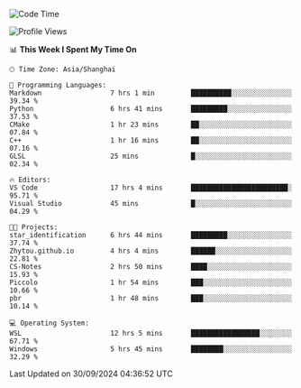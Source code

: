 <!--START_SECTION:waka-->
![Code Time](http://img.shields.io/badge/Code%20Time-2%2C032%20hrs%2038%20mins-blue)

![Profile Views](http://img.shields.io/badge/Profile%20Views-0-blue)

📊 **This Week I Spent My Time On** 

```text
🕑︎ Time Zone: Asia/Shanghai

💬 Programming Languages: 
Markdown                 7 hrs 1 min         ██████████░░░░░░░░░░░░░░░   39.34 % 
Python                   6 hrs 41 mins       █████████░░░░░░░░░░░░░░░░   37.53 % 
CMake                    1 hr 23 mins        ██░░░░░░░░░░░░░░░░░░░░░░░   07.84 % 
C++                      1 hr 16 mins        ██░░░░░░░░░░░░░░░░░░░░░░░   07.16 % 
GLSL                     25 mins             █░░░░░░░░░░░░░░░░░░░░░░░░   02.34 % 

🔥 Editors: 
VS Code                  17 hrs 4 mins       ████████████████████████░   95.71 % 
Visual Studio            45 mins             █░░░░░░░░░░░░░░░░░░░░░░░░   04.29 % 

🐱‍💻 Projects: 
star_identification      6 hrs 44 mins       █████████░░░░░░░░░░░░░░░░   37.74 % 
Zhytou.github.io         4 hrs 4 mins        ██████░░░░░░░░░░░░░░░░░░░   22.81 % 
CS-Notes                 2 hrs 50 mins       ████░░░░░░░░░░░░░░░░░░░░░   15.93 % 
Piccolo                  1 hr 54 mins        ███░░░░░░░░░░░░░░░░░░░░░░   10.66 % 
pbr                      1 hr 48 mins        ███░░░░░░░░░░░░░░░░░░░░░░   10.14 % 

💻 Operating System: 
WSL                      12 hrs 5 mins       █████████████████░░░░░░░░   67.71 % 
Windows                  5 hrs 45 mins       ████████░░░░░░░░░░░░░░░░░   32.29 % 
```


 Last Updated on 30/09/2024 04:36:52 UTC
<!--END_SECTION:waka-->